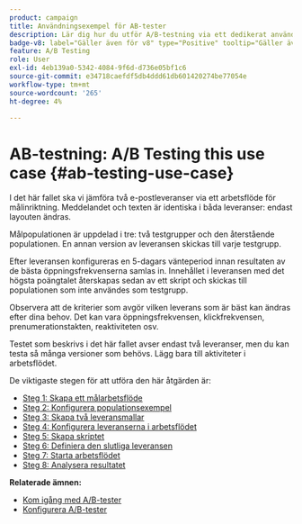 ```yaml
---
product: campaign
title: Användningsexempel för AB-tester
description: Lär dig hur du utför A/B-testning via ett dedikerat användningsfall
badge-v8: label="Gäller även för v8" type="Positive" tooltip="Gäller även Campaign v8"
feature: A/B Testing
role: User
exl-id: 4eb139a0-5342-4084-9f6d-d736e05bf1c6
source-git-commit: e34718caefdf5db4ddd61db601420274be77054e
workflow-type: tm+mt
source-wordcount: '265'
ht-degree: 4%

---
```


# AB-testning: A/B Testing this use case {#ab-testing-use-case}

I det här fallet ska vi jämföra två e-postleveranser via ett arbetsflöde för målinriktning. Meddelandet och texten är identiska i båda leveranser: endast layouten ändras.

Målpopulationen är uppdelad i tre: två testgrupper och den återstående populationen. En annan version av leveransen skickas till varje testgrupp.

Efter leveransen konfigureras en 5-dagars vänteperiod innan resultaten av de bästa öppningsfrekvenserna samlas in. Innehållet i leveransen med det högsta poängtalet återskapas sedan av ett skript och skickas till populationen som inte användes som testgrupp.

Observera att de kriterier som avgör vilken leverans som är bäst kan ändras efter dina behov. Det kan vara öppningsfrekvensen, klickfrekvensen, prenumerationstakten, reaktiviteten osv.

Testet som beskrivs i det här fallet avser endast två leveranser, men du kan testa så många versioner som behövs. Lägg bara till aktiviteter i arbetsflödet.

De viktigaste stegen för att utföra den här åtgärden är:

* [Steg 1: Skapa ett målarbetsflöde](a-b-testing-uc-targeting-workflow.md)
* [Steg 2: Konfigurera populationsexempel](a-b-testing-uc-population-samples.md)
* [Steg 3: Skapa två leveransmallar](a-b-testing-uc-delivery-templates.md)
* [Steg 4: Konfigurera leveranserna i arbetsflödet](a-b-testing-uc-configuring-deliveries.md)
* [Steg 5: Skapa skriptet](a-b-testing-uc-script.md)
* [Steg 6: Definiera den slutliga leveransen](a-b-testing-uc-final-delivery.md)
* [Steg 7: Starta arbetsflödet](a-b-testing-uc-start-workflow.md)
* [Steg 8: Analysera resultatet](a-b-testing-uc-analyzing.md)

**Relaterade ämnen:**

* [Kom igång med A/B-tester](get-started-a-b-testing.md)
* [Konfigurera A/B-tester](configuring-a-b-testing.md)

